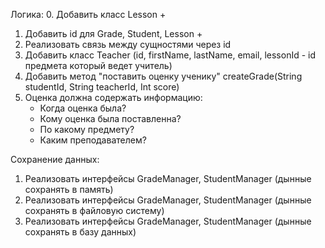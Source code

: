 Логика:
0. Добавить класс Lesson +
1. Добавить id для Grade, Student, Lesson +
2. Реализовать связь между сущностями через id
3. Добавить класс Teacher (id, firstName, lastName, email, lessonId - id предмета который ведет учитель)
4. Добавить метод "поставить оценку ученику" createGrade(String studentId, String teacherId, Int score)
5. Оценка должна содержать информацию:
   - Когда оценка была?
   - Кому оценка была поставленна?
   - По какому предмету?
   - Каким преподавателем?

Сохранение данных:
1. Реализовать интерфейсы GradeManager, StudentManager (дынные сохранять в память)
2. Реализовать интерфейсы GradeManager, StudentManager (дынные сохранять в файловую систему)
3. Реализовать интерфейсы GradeManager, StudentManager (дынные сохранять в базу данных)
